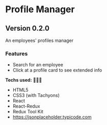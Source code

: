 # Profile Manager

## Version 0.2.0

An employees' profiles manager

### Features

- Search for an employee
- Click at a profile card to see extended info

**Techs used:** :green_book::blue_book::orange_book:

- HTML5
- CSS3 (with Tachyons)
- React
- React-Redux
- Redux Tool Kit
- https://jsonplaceholder.typicode.com
